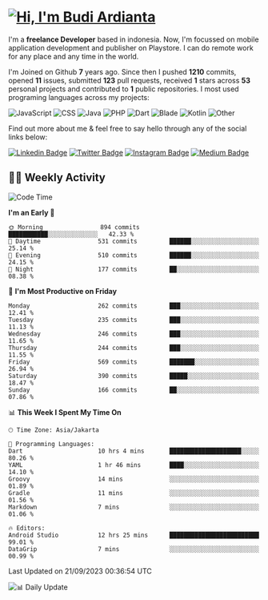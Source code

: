 # [![Hi, I'm Budi Ardianta](https://readme-typing-svg.herokuapp.com?size=24&vCenter=true&lines=%F0%9F%91%8B+Hi%2C+I'm+Budi+Ardianta+;%F0%9F%92%BB+Android+And+Web+Developer+)](https://git.io/typing-svg)

I'm a **freelance Developer** based in indonesia. Now, I'm focussed on mobile application development and publisher on Playstore. I can do remote work for any place and any time in the world.

I'm Joined on Github **7** years ago. Since then I pushed **1210** commits, opened **11** issues, submitted **123** pull requests, received **1** stars across **53** personal projects and contributed to **1** public repositories.
I most used programing languages across my projects:

![JavaScript](https://img.shields.io/badge/-JavaScript-%23f1e05a?style=flat&logo=JavaScript&logoColor=white)
![CSS](https://img.shields.io/badge/-CSS-%23563d7c?style=flat&logo=CSS&logoColor=white)
![Java](https://img.shields.io/badge/-Java-%23b07219?style=flat&logo=Java&logoColor=white)
![PHP](https://img.shields.io/badge/-PHP-%234F5D95?style=flat&logo=PHP&logoColor=white)
![Dart](https://img.shields.io/badge/-Dart-%2300B4AB?style=flat&logo=Dart&logoColor=white)
![Blade](https://img.shields.io/badge/-Blade-%23f7523f?style=flat&logo=Blade&logoColor=white)
![Kotlin](https://img.shields.io/badge/-Kotlin-%23A97BFF?style=flat&logo=Kotlin&logoColor=white)
![Other](https://img.shields.io/badge/-Other-%23ededed?style=flat&logo=Other&logoColor=white)

Find out more about me & feel free to say hello through any of the social links below:

[![Linkedin Badge](https://img.shields.io/badge/-budiardianata-blue?style=flat&logo=Linkedin&logoColor=white&link=https://www.linkedin.com/in/budiardianata/)](https://www.linkedin.com/in/budiardianata/)
[![Twitter Badge](https://img.shields.io/badge/-budiardianata-%231DA1F2.svg?style=flat&logo=twitter&logoColor=white&link=https://www.twitter.com/budiardianata)](https://www.linkedin.com/in/budiardianata/)
[![Instagram Badge](https://img.shields.io/badge/-budiardianata-purple?style=flat&logo=instagram&logoColor=white&link=https://instagram.com/budiardianata/)](https://instagram.com/budiardianata)
[![Medium Badge](https://img.shields.io/badge/-@budiardianata-%2312100E.svg?style=flat&logo=Medium&logoColor=white&link=https://medium.com/@budiardianata/)](https://medium.com/@budiardianata)

## 👨‍💻 Weekly Activity
<!--START_SECTION:waka-->
![Code Time](http://img.shields.io/badge/Code%20Time-2%2C165%20hrs%2049%20mins-blue)

**I'm an Early 🐤** 

```text
🌞 Morning                894 commits         ███████████░░░░░░░░░░░░░░   42.33 % 
🌆 Daytime                531 commits         ██████░░░░░░░░░░░░░░░░░░░   25.14 % 
🌃 Evening                510 commits         ██████░░░░░░░░░░░░░░░░░░░   24.15 % 
🌙 Night                  177 commits         ██░░░░░░░░░░░░░░░░░░░░░░░   08.38 % 
```
📅 **I'm Most Productive on Friday** 

```text
Monday                   262 commits         ███░░░░░░░░░░░░░░░░░░░░░░   12.41 % 
Tuesday                  235 commits         ███░░░░░░░░░░░░░░░░░░░░░░   11.13 % 
Wednesday                246 commits         ███░░░░░░░░░░░░░░░░░░░░░░   11.65 % 
Thursday                 244 commits         ███░░░░░░░░░░░░░░░░░░░░░░   11.55 % 
Friday                   569 commits         ███████░░░░░░░░░░░░░░░░░░   26.94 % 
Saturday                 390 commits         █████░░░░░░░░░░░░░░░░░░░░   18.47 % 
Sunday                   166 commits         ██░░░░░░░░░░░░░░░░░░░░░░░   07.86 % 
```


📊 **This Week I Spent My Time On** 

```text
🕑︎ Time Zone: Asia/Jakarta

💬 Programming Languages: 
Dart                     10 hrs 4 mins       ████████████████████░░░░░   80.26 % 
YAML                     1 hr 46 mins        ████░░░░░░░░░░░░░░░░░░░░░   14.10 % 
Groovy                   14 mins             ░░░░░░░░░░░░░░░░░░░░░░░░░   01.89 % 
Gradle                   11 mins             ░░░░░░░░░░░░░░░░░░░░░░░░░   01.56 % 
Markdown                 7 mins              ░░░░░░░░░░░░░░░░░░░░░░░░░   01.06 % 

🔥 Editors: 
Android Studio           12 hrs 25 mins      █████████████████████████   99.01 % 
DataGrip                 7 mins              ░░░░░░░░░░░░░░░░░░░░░░░░░   00.99 % 
```


 Last Updated on 21/09/2023 00:36:54 UTC
<!--END_SECTION:waka-->

![📊 Daily Update](https://github.com/budiardianata/budiardianata/actions/workflows/update-activity.yml/badge.svg)
